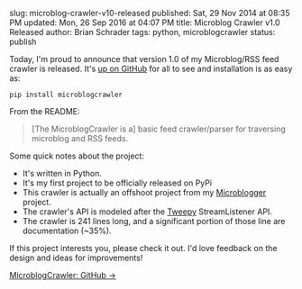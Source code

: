 slug: microblog-crawler-v10-released
published: Sat, 29 Nov 2014 at 08:35 PM
updated: Mon, 26 Sep 2016 at 04:07 PM
title: Microblog Crawler v1.0 Released
author: Brian Schrader
tags: python, microblogcrawler
status: publish

Today, I'm proud to announce that version 1.0 of my Microblog/RSS feed crawler is released. It's [up on GitHub][1] for all to see and installation is as easy as:

`pip install microblogcrawler`

[1]: https://github.com/Sonictherocketman/microblog_crawler

From the README:

> [The MicroblogCrawler is a] basic feed crawler/parser for traversing microblog and RSS feeds.

Some quick notes about the project:

- It's written in Python.
- It's my first project to be officially released on PyPi
- This crawler is actually an offshoot project from my [Microblogger][2] project. 
- The crawler's API is modeled after the [Tweepy][3] StreamListener API.
- The crawler is 241 lines long, and a significant portion of those line are documentation (~35%).

[2]: https://github.com/Sonictherocketman/Microblogger
[3]: https://github.com/tweepy/tweepy

If this project interests you, please check it out. I'd love feedback on the design and ideas for improvements!

[MicroblogCrawler: GitHub &#8594;](https://github.com/Sonictherocketman/microblog_crawler)